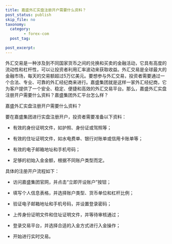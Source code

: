 ```yaml
---
title: 嘉盛外汇实盘注册开户需要什么资料？
post_status: publish
skip_file: no
taxonomy:
  category:
        - forex-com
  post_tag:

post_excerpt: 
---
```

外汇交易是一种涉及到不同国家货币之间的兑换和买卖的金融活动，它具有高度的流动性和杠杆性，可以让投资者利用汇率波动来获取收益。外汇交易是全球最大的金融市场，每天的交易额超过5万亿美元。要想参与外汇交易，投资者需要通过一个合法、专业、可靠的外汇经纪商来进行。嘉盛集团就是这样一家外汇经纪商，它为客户提供了一个安全、稳定、便捷和高效的外汇交易平台。那么，嘉盛外汇实盘注册开户需要什么资料？嘉盛集团外汇平台怎么样？

嘉盛外汇实盘注册开户需要什么资料？

要在嘉盛集团进行实盘注册开户，投资者需要准备以下资料：

* 有效的身份证明文件，如护照、身份证或驾照等；

* 有效的住址证明文件，如水电费单、银行对账单或信用卡账单等；

* 有效的电子邮箱地址和手机号码；

* 足够的初始入金金额，根据不同账户类型而定。

具体的注册开户流程如下：

* 访问嘉盛集团官网，并点击“立即开设账户”按钮；

* 填写个人信息表格，并选择账户类型、货币单位和杠杆比例；

* 验证电子邮箱地址和手机号码，并设置登录密码；

* 上传身份证明文件和住址证明文件，并等待审核通过；

* 登录交易平台，并选择合适的入金方式进行入金操作；

* 开始进行实时交易。